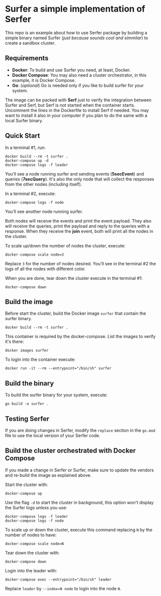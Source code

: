 # Surfer a simple implementation of Serfer

This repo is an example about how to use Serfer package by building a simple binary named Surfer (_just because sounds cool and simmilar_) to create a sandbox cluster.

## Requirements

* **Docker**: To build and use Surfer you need, at least, Docker.
* **Docker Compose**: You may also need a cluster orchestrator, in this example, it is Docker Compose.
* **Go**: (_optional_) Go is needed only if you like to build surfer for your system.

The image can be packed with **Serf** just to verify the integration between Surfer and Serf, but Serf is not started when the container starts. Uncomment the lines in the Dockerfile to install Serf if needed. You may want to install it also in your computer if you plan to do the same with a local Surfer binary.

## Quick Start

In a terminal #1, run:

    docker build --rm -t surfer .
    docker-compose up -d
    docker-compose logs -f leader

You'll see a node running surfer and sending events (**5secEvent**) and queries (**7secQuery**). It's also the only node that will collect the responses from the other nodes (including itself).

In a terminal #2, execute:

    docker-compose logs -f node

You'll see another node running surfer.

Both nodes will receive the events and print the event payload. They also will receive the queries, print the payload and reply to the queries with a response. When they receive the **join** event, both will print all the nodes in the cluster.

To scale up/down the number of nodes the cluster, execute:

    docker-compose scale node=3

Replace `3` for the number of nodes desired. You'll see in the terminal #2 the logs of all the nodes with different color.

When you are done, tear down the cluster execute in the terminal #1:

    docker-compose down

## Build the image

Before start the cluster, build the Docker image `surfer` that contain the surfer binary.

    docker build --rm -t surfer .

This container is required by the docker-compose. List the images to verify it's there:

    docker images surfer

To login into the container execute:

    docker run -it --rm --entrypoint="/bin/sh" surfer

## Build the binary

To build the surfer binary for your system, execute:

    go build -o surfer .

## Testing Serfer

If you are doing changes in Serfer, modify the `replace` section in the `go.mod` file to use the local version of your Serfer code.

## Build the cluster orchestrated with Docker Compose

If you made a change in Serfer or Surfer, make sure to update the vendors and re-build the image as explained above.

Start the cluster with:

    docker-compose up

Use the flag `-d` to start the cluster in background, this option won't display the Surfer logs unless you use:

    docker-compose logs -f leader
    docker-compose logs -f node

To scale up or down the cluster, execute this command replacing `N` by the number of nodes to have:

    docker-compose scale node=N

Tear down the cluster with:

    docker-compose down

Login into the leader with:

    docker-compose exec --entrypoint="/bin/sh" leader

Replace `leader` by `--index=N node` to login into the node `N`.
